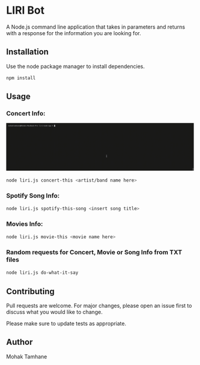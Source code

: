 # LIRI Bot

A Node.js command line application that takes in parameters and returns with a response for the information you are looking for.

## Installation

Use the node package manager to install dependencies.

```bash
npm install 
```

## Usage
### Concert Info:
![](liriApp.gif)
```bash
node liri.js concert-this <artist/band name here>
```
### Spotify Song Info:
```bash
node liri.js spotify-this-song <insert song title>
```
### Movies Info:
```bash
node liri.js movie-this <movie name here>
```
### Random requests for Concert, Movie or Song Info from TXT files
```bash
node liri.js do-what-it-say
```

## Contributing
Pull requests are welcome. For major changes, please open an issue first to discuss what you would like to change.

Please make sure to update tests as appropriate.

## Author
Mohak Tamhane
